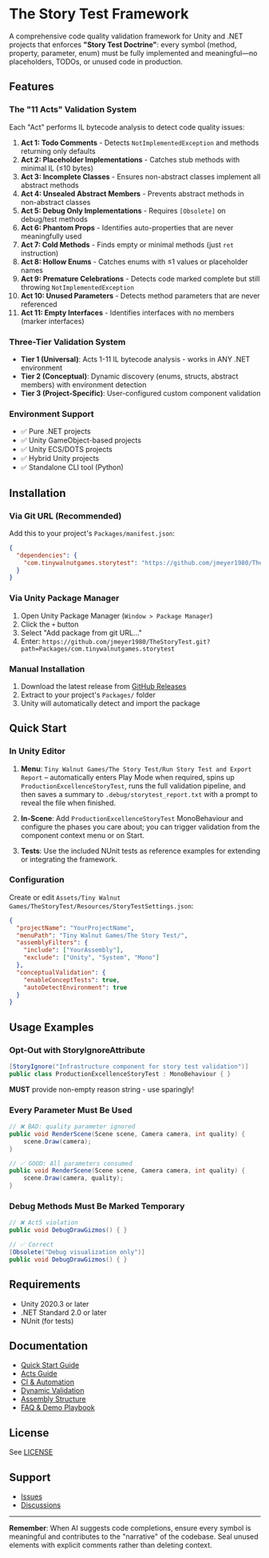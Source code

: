 # The Story Test Framework

A comprehensive code quality validation framework for Unity and .NET projects that enforces **"Story Test Doctrine"**: every symbol (method, property, parameter, enum) must be fully implemented and meaningful—no placeholders, TODOs, or unused code in production.

## Features

### The "11 Acts" Validation System

Each "Act" performs IL bytecode analysis to detect code quality issues:

1. **Act 1: Todo Comments** - Detects `NotImplementedException` and methods returning only defaults
2. **Act 2: Placeholder Implementations** - Catches stub methods with minimal IL (≤10 bytes)
3. **Act 3: Incomplete Classes** - Ensures non-abstract classes implement all abstract methods
4. **Act 4: Unsealed Abstract Members** - Prevents abstract methods in non-abstract classes
5. **Act 5: Debug Only Implementations** - Requires `[Obsolete]` on debug/test methods
6. **Act 6: Phantom Props** - Identifies auto-properties that are never meaningfully used
7. **Act 7: Cold Methods** - Finds empty or minimal methods (just `ret` instruction)
8. **Act 8: Hollow Enums** - Catches enums with ≤1 values or placeholder names
9. **Act 9: Premature Celebrations** - Detects code marked complete but still throwing `NotImplementedException`
10. **Act 10: Unused Parameters** - Detects method parameters that are never referenced
11. **Act 11: Empty Interfaces** - Identifies interfaces with no members (marker interfaces)

### Three-Tier Validation System

- **Tier 1 (Universal)**: Acts 1-11 IL bytecode analysis - works in ANY .NET environment
- **Tier 2 (Conceptual)**: Dynamic discovery (enums, structs, abstract members) with environment detection
- **Tier 3 (Project-Specific)**: User-configured custom component validation

### Environment Support

- ✅ Pure .NET projects
- ✅ Unity GameObject-based projects  
- ✅ Unity ECS/DOTS projects
- ✅ Hybrid Unity projects
- ✅ Standalone CLI tool (Python)

## Installation

### Via Git URL (Recommended)

Add this to your project's `Packages/manifest.json`:

```json
{
  "dependencies": {
    "com.tinywalnutgames.storytest": "https://github.com/jmeyer1980/TheStoryTest.git?path=Packages/com.tinywalnutgames.storytest"
  }
}
```

### Via Unity Package Manager

1. Open Unity Package Manager (`Window > Package Manager`)
2. Click the `+` button
3. Select "Add package from git URL..."
4. Enter: `https://github.com/jmeyer1980/TheStoryTest.git?path=Packages/com.tinywalnutgames.storytest`

### Manual Installation

1. Download the latest release from [GitHub Releases](https://github.com/jmeyer1980/TheStoryTest/releases)
2. Extract to your project's `Packages/` folder
3. Unity will automatically detect and import the package

## Quick Start

### In Unity Editor

1. **Menu**: `Tiny Walnut Games/The Story Test/Run Story Test and Export Report` – automatically enters Play Mode when required, spins up `ProductionExcellenceStoryTest`, runs the full validation pipeline, and then saves a summary to `.debug/storytest_report.txt` with a prompt to reveal the file when finished.

1. **In-Scene**: Add `ProductionExcellenceStoryTest` MonoBehaviour and configure the phases you care about; you can trigger validation from the component context menu or on Start.

1. **Tests**: Use the included NUnit tests as reference examples for extending or integrating the framework.

### Configuration

Create or edit `Assets/Tiny Walnut Games/TheStoryTest/Resources/StoryTestSettings.json`:

```json
{
  "projectName": "YourProjectName",
  "menuPath": "Tiny Walnut Games/The Story Test/",
  "assemblyFilters": {
    "include": ["YourAssembly"],
    "exclude": ["Unity", "System", "Mono"]
  },
  "conceptualValidation": {
    "enableConceptTests": true,
    "autoDetectEnvironment": true
  }
}
```

## Usage Examples

### Opt-Out with StoryIgnoreAttribute

```csharp
[StoryIgnore("Infrastructure component for story test validation")]
public class ProductionExcellenceStoryTest : MonoBehaviour { }
```

**MUST** provide non-empty reason string - use sparingly!

### Every Parameter Must Be Used

```csharp
// ❌ BAD: quality parameter ignored
public void RenderScene(Scene scene, Camera camera, int quality) {
    scene.Draw(camera);
}

// ✅ GOOD: All parameters consumed
public void RenderScene(Scene scene, Camera camera, int quality) {
    scene.Draw(camera, quality);
}
```

### Debug Methods Must Be Marked Temporary

```csharp
// ❌ Act5 violation
public void DebugDrawGizmos() { }

// ✅ Correct
[Obsolete("Debug visualization only")]
public void DebugDrawGizmos() { }
```

## Requirements

- Unity 2020.3 or later
- .NET Standard 2.0 or later
- NUnit (for tests)

## Documentation

- [Quick Start Guide](Documentation~/QuickStart.md)
- [Acts Guide](Documentation~/ActsGuide.md)
- [CI & Automation](Documentation~/CI.md)
- [Dynamic Validation](Documentation~/DynamicValidation.md)
- [Assembly Structure](Documentation~/AssemblyStructure.md)
- [FAQ & Demo Playbook](Documentation~/FAQ.md)

## License

See [LICENSE](https://github.com/jmeyer1980/TheStoryTest/blob/main/LICENSE)

## Support

- [Issues](https://github.com/jmeyer1980/TheStoryTest/issues)
- [Discussions](https://github.com/jmeyer1980/TheStoryTest/discussions)

---

**Remember**: When AI suggests code completions, ensure every symbol is meaningful and contributes to the "narrative" of the codebase. Seal unused elements with explicit comments rather than deleting context.
